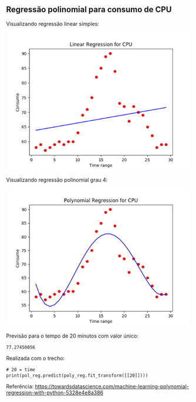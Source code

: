 ## Regressão polinomial para consumo de CPU

Visualizando regressão linear simples:

<img src="https://github.com/vinhali/advanced_monitoring/blob/master/polynomial_regression/img/linear.png?raw=true"/>

Visualizando regressão polinomial grau 4:

<img src="https://github.com/vinhali/advanced_monitoring/blob/master/polynomial_regression/img/poly.png?raw=true"/>

Previsão para o tempo de 20 minutos com valor único:

    77.27450056
    
Realizada com o trecho:

    # 20 = time
    print(pol_reg.predict(poly_reg.fit_transform([[20]])))

Referência: https://towardsdatascience.com/machine-learning-polynomial-regression-with-python-5328e4e8a386
